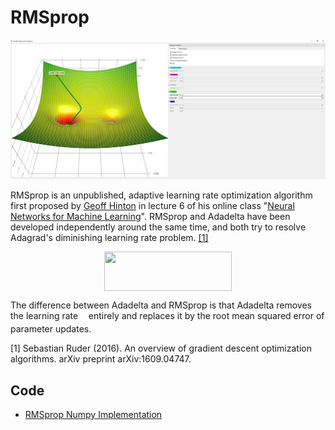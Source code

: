 # RMSprop

![RMSprop Example](doc/rmsprop_example.PNG)

RMSprop is an unpublished, adaptive learning rate optimization algorithm first proposed by [Geoff Hinton](https://en.wikipedia.org/wiki/Geoffrey_Hinton) in lecture 6 of his online class "[Neural Networks for Machine Learning](http://www.cs.toronto.edu/~hinton/coursera/lecture6/lec6.pdf)". RMSprop and Adadelta have been developed independently around the same time, and both try to resolve Adagrad's diminishing learning rate problem. <a href="#citation1">[1]</a>

<p align="center"><img src="tex/f22bcfcdd9fd04ced0345fc97d620463.svg?invert_in_darkmode" align=middle width=203.44178745pt height=63.46963425pt/></p>

The difference between Adadelta and RMSprop is that Adadelta removes the learning rate <img src="tex/1d0496971a2775f4887d1df25cea4f7e.svg?invert_in_darkmode" align=middle width=8.751954749999989pt height=14.15524440000002pt/> entirely and replaces it by the root mean squared error of parameter updates.

<p id="citation1">[1] Sebastian Ruder (2016). An overview of gradient descent optimization algorithms. arXiv preprint arXiv:1609.04747.</p>

## Code

* [RMSprop Numpy Implementation](code/rmsprop.py)